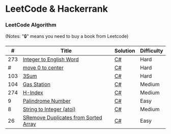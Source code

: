 
LeetCode & Hackerrank
========

### LeetCode Algorithm

(Notes: "🔒" means you need to buy a book from Leetcode)


| # | Title | Solution | Difficulty |
|---| ----- | -------- | ---------- |
|273|[Integer to English Word ](https://leetcode.com/problems/integer-to-english-words/description/) | [C#](https://github.com/Reza-Navazani/LeetCodeHackerrank/blob/f0391eddb8d697d081652b041115d5e220bcc16c/C%23/Int_To_Word.cs)|Hard|
|#|[move 0 to center ]() | [C#](https://github.com/Reza-Navazani/LeetCodeHackerrank/blob/0854e32440585ef5f17a6a87b1141c7c00e9608a/C%23/Move_Zero_To_Center.cs)|Hard|
|103|[3Sum](https://leetcode.com/explore/interview/card/top-interview-questions-medium/103/array-and-strings/776/) | [C#](https://github.com/Reza-Navazani/LeetCodeHackerrank/blob/bea42da4a6de9cc55e8b69caee5433e8aca10224/C%23/3Sum.cs)|Hard|
|104|[Gas Station](https://leetcode.com/problems/gas-station/description/?envType=study-plan-v2&envId=top-interview-150) | [C#](Solutions/Gas_station.cs)|Medium|
|274|[H-Index](https://leetcode.com/problems/h-index/description/?envType=study-plan-v2&envId=top-interview-150) | [C#](Solutions/H-index.cs)|Medium|
|9|[Palindrome Number](https://leetcode.com/problems/palindrome-number/) | [C#](Solutions/Palindrome_Number.cs)|Easy|
|8|[String to Integer (atoi)](https://leetcode.com/problems/string-to-integer-atoi/description/) | [C#](Solutions/String_to_Integer.cs)|Medium|
|26|[SRemove Duplicates from Sorted Array](https://leetcode.com/problems/remove-duplicates-from-sorted-array/) | [C#](Solutions/Remove_Duplicates.cs)|Easy|

